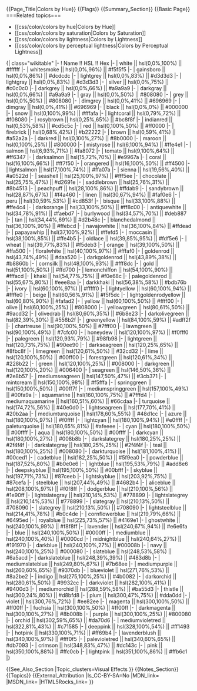 {{Page_Title|Colors by Hue}}
{{Flags}}
{{Summary_Section}}
{{Basic Page}}
===Related topics===
* [[css/color/colors by hue|Colors by Hue]]
* [[css/color/colors by saturation|Colors by Saturation]]
* [[css/color/colors by lightness|Colors by Lightness]]
* [[css/color/colors by perceptual lightness|Colors by Perceptual Lightness]]

{| class="wikitable"
|-
! Name !! HSL !! Hex
|-
| white || hsl(0,0%,100%) || #ffffff
|-
| whitesmoke || hsl(0,0%,96%) || #f5f5f5
|-
| gainsboro || hsl(0,0%,86%) || #dcdcdc
|-
| lightgrey || hsl(0,0%,83%) || #d3d3d3
|-
| lightgray || hsl(0,0%,83%) || #d3d3d3
|-
| silver || hsl(0,0%,75%) || #c0c0c0
|-
| darkgrey || hsl(0,0%,66%) || #a9a9a9
|-
| darkgray || hsl(0,0%,66%) || #a9a9a9
|-
| gray || hsl(0,0%,50%) || #808080
|-
| grey || hsl(0,0%,50%) || #808080
|-
| dimgrey || hsl(0,0%,41%) || #696969
|-
| dimgray || hsl(0,0%,41%) || #696969
|-
| black || hsl(0,0%,0%) || #000000
|-
| snow || hsl(0,100%,99%) || #fffafa
|-
| lightcoral || hsl(0,79%,72%) || #f08080
|-
| rosybrown || hsl(0,25%,65%) || #bc8f8f
|-
| indianred || hsl(0,53%,58%) || #cd5c5c
|-
| red || hsl(0,100%,50%) || #ff0000
|-
| firebrick || hsl(0,68%,42%) || #b22222
|-
| brown || hsl(0,59%,41%) || #a52a2a
|-
| darkred || hsl(0,100%,27%) || #8b0000
|-
| maroon || hsl(0,100%,25%) || #800000
|-
| mistyrose || hsl(6,100%,94%) || #ffe4e1
|-
| salmon || hsl(6,93%,71%) || #fa8072
|-
| tomato || hsl(9,100%,64%) || #ff6347
|-
| darksalmon || hsl(15,72%,70%) || #e9967a
|-
| coral || hsl(16,100%,66%) || #ff7f50
|-
| orangered || hsl(16,100%,50%) || #ff4500
|-
| lightsalmon || hsl(17,100%,74%) || #ffa07a
|-
| sienna || hsl(19,56%,40%) || #a0522d
|-
| seashell || hsl(25,100%,97%) || #fff5ee
|-
| chocolate || hsl(25,75%,47%) || #d2691e
|-
| saddlebrown || hsl(25,76%,31%) || #8b4513
|-
| peachpuff || hsl(28,100%,86%) || #ffdab9
|-
| sandybrown || hsl(28,87%,67%) || #f4a460
|-
| linen || hsl(30,67%,94%) || #faf0e6
|-
| peru || hsl(30,59%,53%) || #cd853f
|-
| bisque || hsl(33,100%,88%) || #ffe4c4
|-
| darkorange || hsl(33,100%,50%) || #ff8c00
|-
| antiquewhite || hsl(34,78%,91%) || #faebd7
|-
| burlywood || hsl(34,57%,70%) || #deb887
|-
| tan || hsl(34,44%,69%) || #d2b48c
|-
| blanchedalmond || hsl(36,100%,90%) || #ffebcd
|-
| navajowhite || hsl(36,100%,84%) || #ffdead
|-
| papayawhip || hsl(37,100%,92%) || #ffefd5
|-
| moccasin || hsl(38,100%,85%) || #ffe4b5
|-
| oldlace || hsl(39,85%,95%) || #fdf5e6
|-
| wheat || hsl(39,77%,83%) || #f5deb3
|-
| orange || hsl(39,100%,50%) || #ffa500
|-
| floralwhite || hsl(40,100%,97%) || #fffaf0
|-
| goldenrod || hsl(43,74%,49%) || #daa520
|-
| darkgoldenrod || hsl(43,89%,38%) || #b8860b
|-
| cornsilk || hsl(48,100%,93%) || #fff8dc
|-
| gold || hsl(51,100%,50%) || #ffd700
|-
| lemonchiffon || hsl(54,100%,90%) || #fffacd
|-
| khaki || hsl(54,77%,75%) || #f0e68c
|-
| palegoldenrod || hsl(55,67%,80%) || #eee8aa
|-
| darkkhaki || hsl(56,38%,58%) || #bdb76b
|-
| ivory || hsl(60,100%,97%) || #fffff0
|-
| lightyellow || hsl(60,100%,94%) || #ffffe0
|-
| beige || hsl(60,56%,91%) || #f5f5dc
|-
| lightgoldenrodyellow || hsl(60,80%,90%) || #fafad2
|-
| yellow || hsl(60,100%,50%) || #ffff00
|-
| olive || hsl(60,100%,25%) || #808000
|-
| yellowgreen || hsl(80,61%,50%) || #9acd32
|-
| olivedrab || hsl(80,60%,35%) || #6b8e23
|-
| darkolivegreen || hsl(82,39%,30%) || #556b2f
|-
| greenyellow || hsl(84,100%,59%) || #adff2f
|-
| chartreuse || hsl(90,100%,50%) || #7fff00
|-
| lawngreen || hsl(90,100%,49%) || #7cfc00
|-
| honeydew || hsl(120,100%,97%) || #f0fff0
|-
| palegreen || hsl(120,93%,79%) || #98fb98
|-
| lightgreen || hsl(120,73%,75%) || #90ee90
|-
| darkseagreen || hsl(120,25%,65%) || #8fbc8f
|-
| limegreen || hsl(120,61%,50%) || #32cd32
|-
| lime || hsl(120,100%,50%) || #00ff00
|-
| forestgreen || hsl(120,61%,34%) || #228b22
|-
| green || hsl(120,100%,25%) || #008000
|-
| darkgreen || hsl(120,100%,20%) || #006400
|-
| seagreen || hsl(146,50%,36%) || #2e8b57
|-
| mediumseagreen || hsl(147,50%,47%) || #3cb371
|-
| mintcream || hsl(150,100%,98%) || #f5fffa
|-
| springgreen || hsl(150,100%,50%) || #00ff7f
|-
| mediumspringgreen || hsl(157,100%,49%) || #00fa9a
|-
| aquamarine || hsl(160,100%,75%) || #7fffd4
|-
| mediumaquamarine || hsl(160,51%,60%) || #66cdaa
|-
| turquoise || hsl(174,72%,56%) || #40e0d0
|-
| lightseagreen || hsl(177,70%,41%) || #20b2aa
|-
| mediumturquoise || hsl(178,60%,55%) || #48d1cc
|-
| azure || hsl(180,100%,97%) || #f0ffff
|-
| lightcyan || hsl(180,100%,94%) || #e0ffff
|-
| paleturquoise || hsl(180,65%,81%) || #afeeee
|-
| cyan || hsl(180,100%,50%) || #00ffff
|-
| aqua || hsl(180,100%,50%) || #00ffff
|-
| darkcyan || hsl(180,100%,27%) || #008b8b
|-
| darkslategrey || hsl(180,25%,25%) || #2f4f4f
|-
| darkslategray || hsl(180,25%,25%) || #2f4f4f
|-
| teal || hsl(180,100%,25%) || #008080
|-
| darkturquoise || hsl(181,100%,41%) || #00ced1
|-
| cadetblue || hsl(182,25%,50%) || #5f9ea0
|-
| powderblue || hsl(187,52%,80%) || #b0e0e6
|-
| lightblue || hsl(195,53%,79%) || #add8e6
|-
| deepskyblue || hsl(195,100%,50%) || #00bfff
|-
| skyblue || hsl(197,71%,73%) || #87ceeb
|-
| lightskyblue || hsl(203,92%,75%) || #87cefa
|-
| steelblue || hsl(207,44%,49%) || #4682b4
|-
| aliceblue || hsl(208,100%,97%) || #f0f8ff
|-
| dodgerblue || hsl(210,100%,56%) || #1e90ff
|-
| lightslategray || hsl(210,14%,53%) || #778899
|-
| lightslategrey || hsl(210,14%,53%) || #778899
|-
| slategray || hsl(210,13%,50%) || #708090
|-
| slategrey || hsl(210,13%,50%) || #708090
|-
| lightsteelblue || hsl(214,41%,78%) || #b0c4de
|-
| cornflowerblue || hsl(219,79%,66%) || #6495ed
|-
| royalblue || hsl(225,73%,57%) || #4169e1
|-
| ghostwhite || hsl(240,100%,99%) || #f8f8ff
|-
| lavender || hsl(240,67%,94%) || #e6e6fa
|-
| blue || hsl(240,100%,50%) || #0000ff
|-
| mediumblue || hsl(240,100%,40%) || #0000cd
|-
| midnightblue || hsl(240,64%,27%) || #191970
|-
| darkblue || hsl(240,100%,27%) || #00008b
|-
| navy || hsl(240,100%,25%) || #000080
|-
| slateblue || hsl(248,53%,58%) || #6a5acd
|-
| darkslateblue || hsl(248,39%,39%) || #483d8b
|-
| mediumslateblue || hsl(249,80%,67%) || #7b68ee
|-
| mediumpurple || hsl(260,60%,65%) || #9370db
|-
| blueviolet || hsl(271,76%,53%) || #8a2be2
|-
| indigo || hsl(275,100%,25%) || #4b0082
|-
| darkorchid || hsl(280,61%,50%) || #9932cc
|-
| darkviolet || hsl(282,100%,41%) || #9400d3
|-
| mediumorchid || hsl(288,59%,58%) || #ba55d3
|-
| thistle || hsl(300,24%,80%) || #d8bfd8
|-
| plum || hsl(300,47%,75%) || #dda0dd
|-
| violet || hsl(300,76%,72%) || #ee82ee
|-
| magenta || hsl(300,100%,50%) || #ff00ff
|-
| fuchsia || hsl(300,100%,50%) || #ff00ff
|-
| darkmagenta || hsl(300,100%,27%) || #8b008b
|-
| purple || hsl(300,100%,25%) || #800080
|-
| orchid || hsl(302,59%,65%) || #da70d6
|-
| mediumvioletred || hsl(322,81%,43%) || #c71585
|-
| deeppink || hsl(328,100%,54%) || #ff1493
|-
| hotpink || hsl(330,100%,71%) || #ff69b4
|-
| lavenderblush || hsl(340,100%,97%) || #fff0f5
|-
| palevioletred || hsl(340,60%,65%) || #db7093
|-
| crimson || hsl(348,83%,47%) || #dc143c
|-
| pink || hsl(350,100%,88%) || #ffc0cb
|-
| lightpink || hsl(351,100%,86%) || #ffb6c1
|}



{{See_Also_Section
|Topic_clusters=Visual Effects
}}
{{Notes_Section}}
{{Topics}}
{{External_Attribution
|Is_CC-BY-SA=No
|MDN_link=
|MSDN_link=
|HTML5Rocks_link=
}}